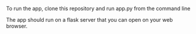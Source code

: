 To run the app, clone this repository and run app.py from the command line

The app should run on a flask server that you can open on your web browser.
